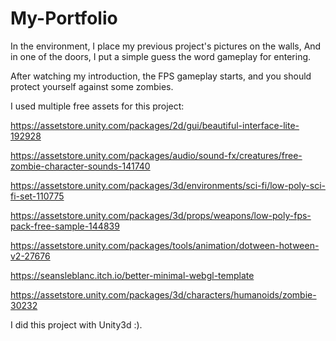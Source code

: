 # My-Portfolio
In the environment, I place my previous project's pictures on the walls, And in one of the doors, I put a simple guess the word gameplay for entering.

After watching my introduction, the FPS gameplay starts, and you should protect yourself against some zombies.

I used multiple free assets for this project:

https://assetstore.unity.com/packages/2d/gui/beautiful-interface-lite-192928

https://assetstore.unity.com/packages/audio/sound-fx/creatures/free-zombie-character-sounds-141740

https://assetstore.unity.com/packages/3d/environments/sci-fi/low-poly-sci-fi-set-110775

https://assetstore.unity.com/packages/3d/props/weapons/low-poly-fps-pack-free-sample-144839

https://assetstore.unity.com/packages/tools/animation/dotween-hotween-v2-27676

https://seansleblanc.itch.io/better-minimal-webgl-template

https://assetstore.unity.com/packages/3d/characters/humanoids/zombie-30232

I did this project with Unity3d :).
